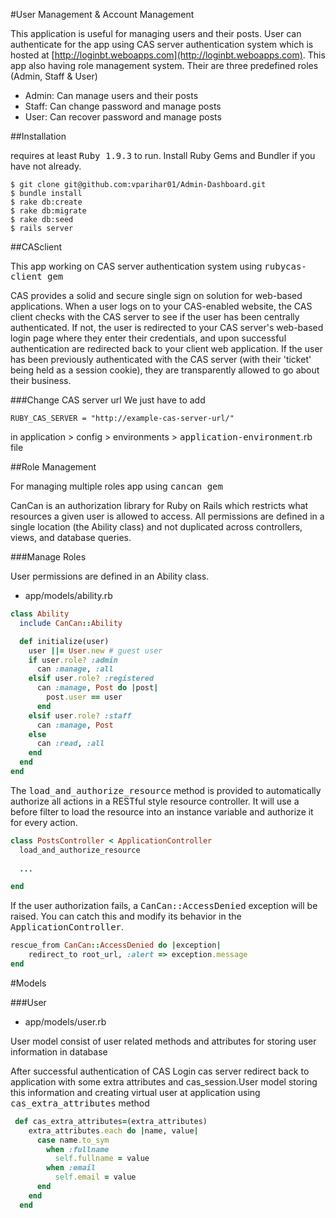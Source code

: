 #User Management & Account Management 

This application is useful for managing users and their posts. User can authenticate for the app using CAS server authentication system which is hosted at [http://loginbt.weboapps.com](http://loginbt.weboapps.com). This app also having role management system. Their are three predefined roles (Admin, Staff & User)

* Admin: Can manage users and their posts
* Staff: Can change password and manage posts
* User:  Can recover password and manage posts

##Installation

requires at least <tt>Ruby 1.9.3</tt> to run. Install Ruby Gems and Bundler if
you have not already.

```
$ git clone git@github.com:vparihar01/Admin-Dashboard.git
$ bundle install
$ rake db:create
$ rake db:migrate
$ rake db:seed
$ rails server
```

##CASclient

This app working on CAS server authentication system using <tt>rubycas-client gem</tt>

CAS provides a solid and secure single sign on solution for web-based applications. When a user logs on to your CAS-enabled website, the CAS client checks with the CAS server to see if the user has been centrally authenticated. If not, the user is redirected to your CAS server's web-based login page where they enter their credentials, and upon successful authentication are redirected back to your client web application. If the user has been previously authenticated with the CAS server (with their 'ticket' being held as a session cookie), they are transparently allowed to go about their business.

###Change CAS server url 
We just have to add 

```
RUBY_CAS_SERVER = "http://example-cas-server-url/"
``` 

in application > config > environments > <tt>application-environment</tt>.rb file

##Role Management

For managing multiple roles app using <tt>cancan gem</tt>

CanCan is an authorization library for Ruby on Rails which restricts what resources a given user is allowed to access. All permissions are defined in a single location (the Ability class) and not duplicated across controllers, views, and database queries.

###Manage Roles

User permissions are defined in an Ability class.

* app/models/ability.rb

```Ruby
class Ability
  include CanCan::Ability

  def initialize(user)
    user ||= User.new # guest user
    if user.role? :admin
      can :manage, :all
    elsif user.role? :registered
      can :manage, Post do |post|
        post.user == user
      end
    elsif user.role? :staff
      can :manage, Post
    else
      can :read, :all
    end
  end
end
```
  
The <tt>load_and_authorize_resource</tt> method is provided to automatically authorize all actions in a RESTful style resource controller. It will use a before filter to load the resource into an instance variable and authorize it for every action.

```Ruby
class PostsController < ApplicationController
  load_and_authorize_resource
  
  ...

end
```
If the user authorization fails, a <tt>CanCan::AccessDenied</tt> exception will be raised. You can catch this and modify its behavior in the <tt>ApplicationController</tt>.

```Ruby
rescue_from CanCan::AccessDenied do |exception|
    redirect_to root_url, :alert => exception.message
end
```

#Models

###User

* app/models/user.rb

User model consist of user related methods and attributes for storing user information in database

After successful authentication of CAS Login cas server redirect back to application with some extra attributes and cas_session.User model storing this information and creating virtual user at application using <tt>cas_extra_attributes</tt> method

```Ruby
 def cas_extra_attributes=(extra_attributes)
    extra_attributes.each do |name, value|
      case name.to_sym
        when :fullname
          self.fullname = value
        when :email
          self.email = value
      end
    end
  end
```







